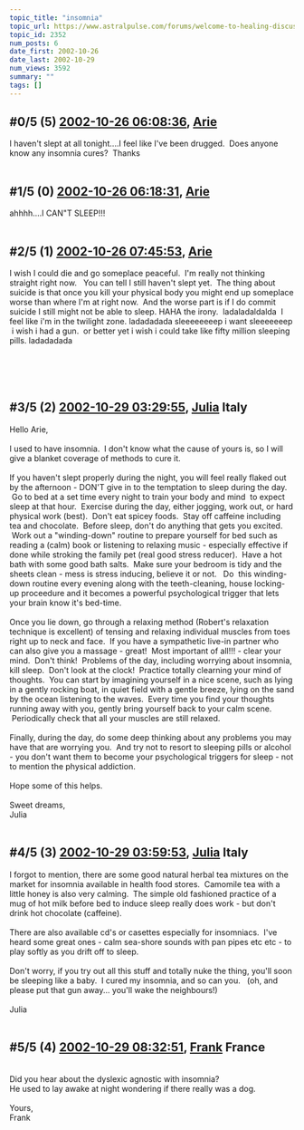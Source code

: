 ```yaml
---
topic_title: "insomnia"
topic_url: https://www.astralpulse.com/forums/welcome-to-healing-discussions!/insomnia-2352
topic_id: 2352
num_posts: 6
date_first: 2002-10-26
date_last: 2002-10-29
num_views: 3592
summary: ""
tags: []
---
```


## \#0/5 (5) [2002-10-26 06:08:36](https://www.astralpulse.com/forums/index.php?msg=118086), [Arie](https://www.astralpulse.com/forums/profile/?u=436)  ##
<section>
I haven't slept at all tonight....I feel like I've been drugged.  Does anyone know any insomnia cures?  Thanks
<br>
<br>
</section>

## \#1/5 (0) [2002-10-26 06:18:31](https://www.astralpulse.com/forums/index.php?msg=15248), [Arie](https://www.astralpulse.com/forums/profile/?u=436)  ##
<section>
ahhhh....I CAN"T SLEEP!!!
<br>
<br>
</section>

## \#2/5 (1) [2002-10-26 07:45:53](https://www.astralpulse.com/forums/index.php?msg=15252), [Arie](https://www.astralpulse.com/forums/profile/?u=436)  ##
<section>
I wish I could die and go someplace peaceful.  I'm really not thinking straight right now.   You can tell I still haven't slept yet.  The thing about suicide is that once you kill your physical body you might end up someplace worse than where I'm at right now.  And the worse part is if I do commit suicide I still might not be able to sleep. HAHA the irony.  ladaladaldalda  I feel like i'm in the twilight zone. ladadadada sleeeeeeeep i want sleeeeeeep  i wish i had a gun.  or better yet i wish i could take like fifty million sleeping pills. ladadadada
<br>
<br>
<br>
<br>
<br>
</section>

## \#3/5 (2) [2002-10-29 03:29:55](https://www.astralpulse.com/forums/index.php?msg=15461), [Julia](https://www.astralpulse.com/forums/profile/?u=126) Italy ##
<section>
Hello Arie,
<br>
<br>
I used to have insomnia.  I don't know what the cause of yours is, so I will give a blanket coverage of methods to cure it.
<br>
<br>
If you haven't slept properly during the night, you will feel really flaked out by the afternoon - DON'T give in to the temptation to sleep during the day.  Go to bed at a set time every night to train your body and mind  to expect sleep at that hour.  Exercise during the day, either jogging, work out, or hard physical work (best).  Don't eat spicey foods.  Stay off caffeine including tea and chocolate.  Before sleep, don't do anything that gets you excited.  Work out a "winding-down" routine to prepare yourself for bed such as reading a (calm) book or listening to relaxing music - especially effective if done while stroking the family pet (real good stress reducer).  Have a hot bath with some good bath salts.  Make sure your bedroom is tidy and the sheets clean - mess is stress inducing, believe it or not.   Do  this winding-down routine every evening along with the teeth-cleaning, house locking-up proceedure and it becomes a powerful psychological trigger that lets your brain know it's bed-time.
<br>
<br>
Once you lie down, go through a relaxing method (Robert's relaxation technique is excellent) of tensing and relaxing individual muscles from toes right up to neck and face.  If you have a sympathetic live-in partner who can also give you a massage - great!  Most important of all!!! - clear your mind.  Don't think!  Problems of the day, including worrying about insomnia, kill sleep.  Don't look at the clock!  Practice totally clearning your mind of thoughts.  You can start by imagining yourself in a nice scene, such as lying in a gently rocking boat, in quiet field with a gentle breeze, lying on the sand by the ocean listening to the waves.  Every time you find your thoughts running away with you, gently bring yourself back to your calm scene.  Periodically check that all your muscles are still relaxed.
<br>
<br>
Finally, during the day, do some deep thinking about any problems you may have that are worrying you.  And try not to resort to sleeping pills or alcohol - you don't want them to become your psychological triggers for sleep - not to mention the physical addiction.
<br>
<br>
Hope some of this helps.
<br>
<br>
Sweet dreams,
<br>
Julia
<br>
<br>
</section>

## \#4/5 (3) [2002-10-29 03:59:53](https://www.astralpulse.com/forums/index.php?msg=15462), [Julia](https://www.astralpulse.com/forums/profile/?u=126) Italy ##
<section>
I forgot to mention, there are some good natural herbal tea mixtures on the market for insomnia available in health food stores.  Camomile tea with a little honey is also very calming.  The simple old fashioned practice of a mug of hot milk before bed to induce sleep really does work - but don't drink hot chocolate (caffeine).
<br>
<br>
There are also available cd's or casettes especially for insomniacs.  I've heard some great ones - calm sea-shore sounds with pan pipes etc etc - to play softly as you drift off to sleep.
<br>
<br>
Don't worry, if you try out all this stuff and totally nuke the thing, you'll soon be sleeping like a baby.  I cured my insomnia, and so can you.   (oh, and please put that gun away... you'll wake the neighbours!)
<br>
<br>
Julia
<br>
<br>
</section>

## \#5/5 (4) [2002-10-29 08:32:51](https://www.astralpulse.com/forums/index.php?msg=15490), [Frank](https://www.astralpulse.com/forums/profile/?u=359) France ##
<section>
<br>
Did you hear about the dyslexic agnostic with insomnia?
<br>
He used to lay awake at night wondering if there really was a dog.
<br>
<br>
Yours,
<br>
Frank
<br>
<br>
</section>